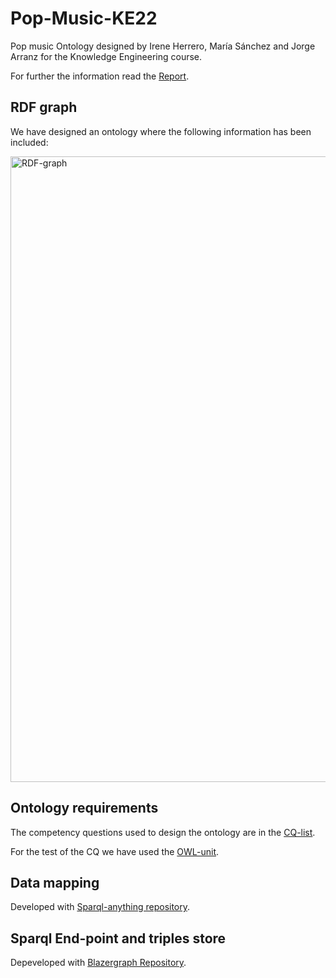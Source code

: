 # Pop-Music-KE22
 Pop music Ontology designed by Irene Herrero, María Sánchez and Jorge Arranz for the Knowledge Engineering course. 

For further the information read the [Report](/Report.pdf).

## RDF graph
We have designed an ontology where the following information has been included:

<img width="1001" alt="RDF-graph" src="https://github.com/jorge-arranz/Pop-Music-KE22/blob/main/RDF%20Schema/Schema.png">

## Ontology requirements
The competency questions used to design the ontology are in the [CQ-list](test/competency-question/CQ-list.txt).

For the test of the CQ we have used the [OWL-unit](https://github.com/luigi-asprino/owl-unit).

## Data mapping
Developed with [Sparql-anything repository](https://github.com/SPARQL-Anything/sparql.anything).

## Sparql End-point and triples store
Depeveloped with [Blazergraph Repository](https://github.com/blazegraph/database).

